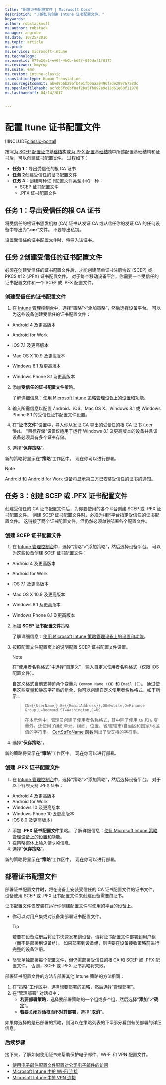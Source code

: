 ```yaml
---
title: "配置证书配置文件 | Microsoft Docs"
description: "了解如何创建 Intune 证书配置文件。"
keywords: 
author: robstackmsft
ms.author: robstack
manager: angrobe
ms.date: 10/25/2016
ms.topic: article
ms.prod: 
ms.service: microsoft-intune
ms.technology: 
ms.assetid: 679a20a1-e66f-4b6b-bd8f-896daf1f8175
ms.reviewer: kmyrup
ms.suite: ems
ms.custom: intune-classic
translationtype: Human Translation
ms.sourcegitcommit: ab6d9b6b296fb4e1fb0aaa9496fede28976728dc
ms.openlocfilehash: acfcb5fc8bf0af2ba5fb897e9e18d61e60f11978
ms.lasthandoff: 04/14/2017


---
```


# <a name="configure-intune-certificate-profiles"></a>配置 Itune 证书配置文件

[!INCLUDE[classic-portal](../includes/classic-portal.md)]

按照[为 SCEP 配置证书基础结构](configure-certificate-infrastructure-for-scep.md)或[为 PFX 配置基础结构](configure-certificate-infrastructure-for-pfx.md)中所述配置基础结构和证书后，可以创建证书配置文件。 过程如下：

- **任务 1**：导出受信任的根 CA 证书
- **任务 2**创建受信任的证书配置文件
- **任务 3**：创建两种证书配置文件类型中的一种：
  - SCEP 证书配置文件
  - .PFX 证书配置文件

## <a name="task-1-export-the-trusted-root-ca-certificate"></a>**任务 1**：导出受信任的根 CA 证书
将受信任的根证书颁发机构 (CA) 证书从发证 CA 或从信任你的发证 CA 的任何设备中导出为“**.cer**”文件。 不要导出私钥。

设置受信任的证书配置文件时，将导入该证书。

## <a name="task-2-create-trusted-certificate-profiles"></a>**任务 2**创建受信任的证书配置文件
必须在创建受信任的证书配置文件后，才能创建简单证书注册协议 (SCEP) 或 PKCS #12 (.PFX) 证书配置文件。 对于每个移动设备平台，你需要一个受信任的证书配置文件和一个 SCEP 或 .PFX 配置文件。

### <a name="to-create-a-trusted-certificate-profile"></a>创建受信任的证书配置文件

1.  在 [Intune 管理控制台](https://manage.microsoft.com)中，选择“策略”&gt;“添加策略”，然后选择设备平台。 可以为这些设备创建受信任的证书配置文件：

-  Android 4 及更高版本

-  Android for Work

-  iOS 7.1 及更高版本

-  Mac OS X 10.9 及更高版本

-  Windows 8.1 及更高版本

-  Windows Phone 8.1 及更高版本

2.  添加**受信任的证书配置文件**策略。

    了解详细信息：[使用 Microsoft Intune 策略管理设备上的设置和功能](manage-settings-and-features-on-your-devices-with-microsoft-intune-policies.md)。

3.  输入所需信息以配置 Android、iOS、Mac OS X、Windows 8.1 或 Windows Phone 8.1 的受信任证书配置文件设置。
4.  在“**证书文件**”设置中，导入你从发证 CA 导出的受信任的根 CA 证书 (.cer file)。 “目标存储”设置仅适用于运行 Windows 8.1 及更高版本的设备并且该设备必须具有多个证书存储。

4.  选择“**保存策略**”。

新的策略将显示在“**策略**”工作区中。 现在你可以进行部署。

> [!NOTE]
>
> Android 和 Android for Work 设备将显示第三方已安装受信任的证书的通知。


## <a name="task-3-create-scep-or-pfx-certificate-profiles"></a>**任务 3**：创建 SCEP 或 .PFX 证书配置文件
创建受信任的 CA 证书配置文件后，为你要使用的各个平台创建 SCEP 或 .PFX 证书配置文件。 创建 SCEP 证书配置文件时，必须为相同平台指定受信任的证书配置文件。 这链接了两个证书配置文件，但仍然必须单独部署各个配置文件。

### <a name="to-create-an-scep-certificate-profile"></a>创建 SCEP 证书配置文件

1.  在 [Intune 管理控制台](https://manage.microsoft.com)中，选择“策略”&gt;“添加策略”，然后选择设备平台。  可以为这些设备创建 SCEP 证书配置文件：

-  Android 4 及更高版本

-  Android for Work

-  iOS 7.1 及更高版本

-  Mac OS X 10.9 及更高版本

-  Windows 8.1 及更高版本

-  Windows Phone 8.1 及更高版本

2.  添加 **SCEP 证书配置文件**策略

    了解详细信息：[使用 Microsoft Intune 策略管理设备上的设置和功能](manage-settings-and-features-on-your-devices-with-microsoft-intune-policies.md)。

3.  按照配置文件配置页上的说明配置 SCEP 证书配置文件设置。
    > [!NOTE]
    >
    > 在“使用者名称格式”中选择“自定义”，输入自定义使用者名称格式（仅限 iOS 配置文件）。
    >
    > 自定义格式当前支持的两个变量为 `Common Name (CN)` 和 `Email (E)`。 通过使用这些变量和静态字符串的组合，你可以创建自定义使用者名称格式，如下所示：

    >     CN={{UserName}},E={{EmailAddress}},OU=Mobile,O=Finance Group,L=Redmond,ST=Washington,C=US

    > 在本示例中，管理员创建了使用者名称格式，其中除了使用 `CN` 和 `E` 变量外，还使用了组织单元、组织、位置、省/直辖市/自治区和国家/地区值的字符串。 [CertStrToName 函数](https://msdn.microsoft.com/library/windows/desktop/aa377160.aspx)列出了受支持的字符串。

4.  选择“**保存策略**”。

新的策略将显示在“**策略**”工作区中。 现在你可以进行部署。

### <a name="to-create-a-pfx-certificate-profile"></a>创建 .PFX 证书配置文件

1.  在 [Intune 管理控制台](https://manage.microsoft.com)中，选择“策略”&gt;“添加策略”，然后选择设备平台。 对于以下各项支持 .PFX 证书：
  - Android 4 及更高版本
  - Android for Work
  - Windows 10 及更高版本
  - Windows Phone 10 及更高版本
  - iOS 8.0 及更高版本）    


2.  添加 **.PFX 证书配置文件**策略。
      了解详细信息：[使用 Microsoft Intune 策略管理设备上的设置和功能](manage-settings-and-features-on-your-devices-with-microsoft-intune-policies.md)。
3.  在策略窗体上输入请求的信息。
4.  选择“**保存策略**”。

新的策略将显示在“**策略**”工作区中。 现在你可以进行部署。

## <a name="deploy-certificate-profiles"></a>部署证书配置文件
部署证书配置文件时，将在设备上安装受信任的 CA 证书配置文件的证书文件。 设备使用 SCEP 或 .PFX 证书配置文件来创建设备需要的证书。

证书配置文件仅安装在运行你创建配置文件时使用的平台的设备上。

-   你可以对用户集或对设备集部署证书配置文件。

    > [!TIP]
    > 若要在设备注册后将证书快速发布到设备，请将证书配置文件部署到用户组（而不是部署到设备组）。 如果部署到设备组，则需要在设备接收策略前进行完整的设备注册。

-   尽管单独部署每个配置文件，但仍需部署受信任的根 CA 和 SCEP 或 .PFX 配置文件。 否则，SCEP 或 .PFX 证书策略将失败。

部署证书配置文件的方法与部署其他 Intune 策略的方法相同：

1.  在“策略”工作区中，选择想要部署的策略，然后选择“管理部署”。
2.  在“管理部署”  对话框中：
    -   **若要部署策略**，选择要部署策略的一个组或多个组，然后选择“**添加**”&gt;“**确定**”。
    -   **若要关闭对话框而不对其部署**，选择“**取消**”。

如果你选择的是已部署的策略，则可以在策略列表的下半部分看到有关部署的详细信息。

### <a name="next-steps"></a>后续步骤

接下来，了解如何使用证书来帮助保护电子邮件、Wi-Fi 和 VPN 配置文件。

-  [使用电子邮件配置文件配置对公司电子邮件的访问](configure-access-to-corporate-email-using-email-profiles-with-Microsoft-Intune.md)
-  [Microsoft Intune 中的 Wi-Fi 连接](wi-fi-connections-in-microsoft-intune.md)
-  [Microsoft Intune 中的 VPN 连接](vpn-connections-in-microsoft-intune.md)

